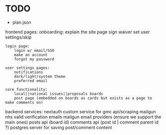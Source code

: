 # TODO

- plan.json

frontend pages:
    onboarding:
        explain the site page
        sign waiver
        set user settings/skip

    login page:
        login w/ email/SSO
        make an account
        forgot my password

    user settings pages:
        notifications
        dark/light/system theme
        preferred email

    core functionality:
        local||national issues||proposals boards
        post page (embedded on boards as cards but exists as a page to make comments on)

backend services:
    nextauth
    custom service for gmc api/scraping
    mailgun nhs valid verification emails
    mailgun email providers (ensure we support the main ones)
    posts api (board id)
    comments api (post id | comment parent id ?)
    postgres server for saving post/comment content